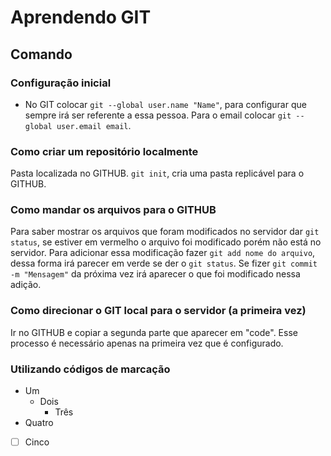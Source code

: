 # Aprendendo GIT

## Comando

### Configuração inicial
* No GIT colocar `git --global user.name "Name"`, para configurar que sempre irá ser referente a essa pessoa. Para o email colocar `git --global user.email email`.

### Como criar um repositório localmente

Pasta localizada no GITHUB.
`git init`, cria uma pasta replicável para o GITHUB.

### Como mandar os arquivos para o GITHUB

Para saber mostrar os arquivos que foram modificados no servidor dar `git status`, se estiver em vermelho o arquivo foi modificado porém não está no servidor. Para adicionar essa modificação fazer `git add nome do arquivo`, dessa forma irá parecer em verde se der o `git status`. 
Se fizer `git commit -m "Mensagem"` da próxima vez irá aparecer o que foi modificado nessa adição. 

### Como direcionar o GIT local para o servidor (a primeira vez)

Ir no GITHUB e copiar a segunda parte que aparecer em "code". Esse processo é necessário apenas na primeira vez que é configurado.

### Utilizando códigos de marcação
* Um
    * Dois
        * Três
* Quatro
* [ ] Cinco
